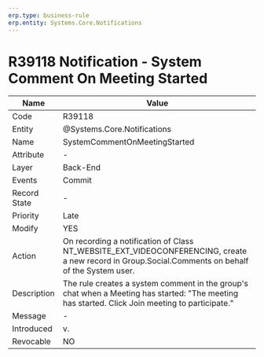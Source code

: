 ```yaml
---
erp.type: business-rule
erp.entity: Systems.Core.Notifications 
---
```


# R39118 Notification - System Comment On Meeting Started

| Name | Value |
| ---- | ----- |
| Code | R39118|
| Entity | @Systems.Core.Notifications| 
| Name | SystemCommentOnMeetingStarted|
| Attribute | - |
| Layer | Back-End |
| Events | Commit |
| Record State | - |
| Priority | Late |
| Modify | YES |
| Action | On recording a notification of Class NT_WEBSITE_EXT_VIDEOCONFERENCING, create a new record in Group.Social.Comments on behalf of the System user.|
| Description| The rule creates a system comment in the group's chat when a Meeting has started: "The meeting has started. Click Join meeting to participate."|
| Message | - |
| Introduced |v. |
| Revocable | NO |
